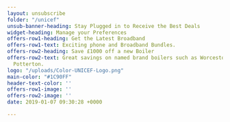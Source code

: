 ```yaml
---
layout: unsubscribe
folder: "/unicef"
unsub-banner-heading: Stay Plugged in to Receive the Best Deals
widget-heading: Manage your Preferences
offers-row1-heading: Get the Latest Broadband
offers-row1-text: Exciting phone and Broadband Bundles.
offers-row2-heading: Save £1000 off a new Boiler
offers-row2-text: Great savings on named brand boilers such as Worcestor, Bosch and
  Potterton.
logo: "/uploads/Color-UNICEF-Logo.png"
main-color: "#1C90FF"
header-text-color: ''
offers-row1-image: ''
offers-row2-image: ''
date: 2019-01-07 09:30:28 +0000

---
```

